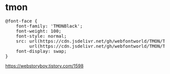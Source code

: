 # tmon

<pre>
@font-face {
    font-family: 'TMONBlack';
    font-weight: 100; 
    font-style: normal; 
    src: url(https://cdn.jsdelivr.net/gh/webfontworld/TMON/TMONBlack.woff2) format('woff2'),
         url(https://cdn.jsdelivr.net/gh/webfontworld/TMON/TMONBlack.woff) format('woff');
    font-display: swap;
}
</pre>


https://webstoryboy.tistory.com/1598
